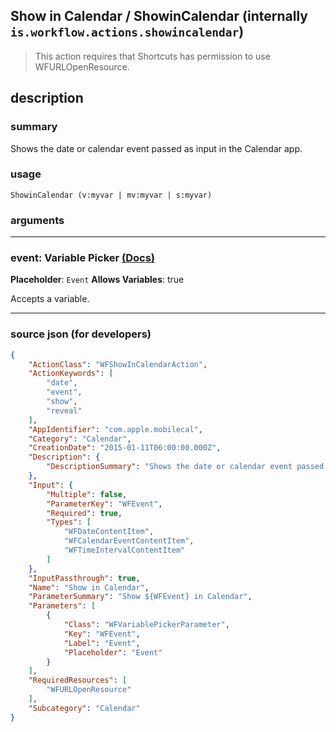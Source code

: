 
## Show in Calendar / ShowinCalendar (internally `is.workflow.actions.showincalendar`)

> This action requires that Shortcuts has permission to use WFURLOpenResource.


## description

### summary

Shows the date or calendar event passed as input in the Calendar app.


### usage
```
ShowinCalendar (v:myvar | mv:myvar | s:myvar)
```

### arguments

---

### event: Variable Picker [(Docs)](https://pfgithub.github.io/shortcutslang/gettingstarted#variable-picker-fields)
**Placeholder**: ```
		Event
		```
**Allows Variables**: true



Accepts a variable.

---

### source json (for developers)

```json
{
	"ActionClass": "WFShowInCalendarAction",
	"ActionKeywords": [
		"date",
		"event",
		"show",
		"reveal"
	],
	"AppIdentifier": "com.apple.mobilecal",
	"Category": "Calendar",
	"CreationDate": "2015-01-11T06:00:00.000Z",
	"Description": {
		"DescriptionSummary": "Shows the date or calendar event passed as input in the Calendar app."
	},
	"Input": {
		"Multiple": false,
		"ParameterKey": "WFEvent",
		"Required": true,
		"Types": [
			"WFDateContentItem",
			"WFCalendarEventContentItem",
			"WFTimeIntervalContentItem"
		]
	},
	"InputPassthrough": true,
	"Name": "Show in Calendar",
	"ParameterSummary": "Show ${WFEvent} in Calendar",
	"Parameters": [
		{
			"Class": "WFVariablePickerParameter",
			"Key": "WFEvent",
			"Label": "Event",
			"Placeholder": "Event"
		}
	],
	"RequiredResources": [
		"WFURLOpenResource"
	],
	"Subcategory": "Calendar"
}
```

